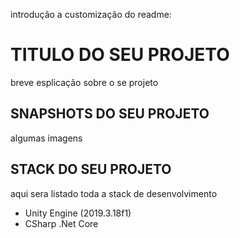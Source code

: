 introdução a customização do readme:

# TITULO DO SEU PROJETO

breve esplicação sobre o se projeto

## SNAPSHOTS DO SEU PROJETO

algumas imagens

## STACK DO SEU PROJETO

aqui sera listado toda a stack de desenvolvimento

* Unity Engine (2019.3.18f1)
* CSharp .Net Core
